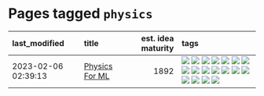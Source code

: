 # Pages tagged `physics`

|last_modified|title|est. idea maturity|tags
|:---|:---|---:|:---|
|2023-02-06 02:39:13|[Physics For ML](../physics_for_ml.md)|1892|[![](https://img.shields.io/badge/tag-brownianmotion-4d5a4)](../tags/brownianmotion.md) [![](https://img.shields.io/badge/tag-curriculum-e168be)](../tags/curriculum.md) [![](https://img.shields.io/badge/tag-curvature-96f12e)](../tags/curvature.md) [![](https://img.shields.io/badge/tag-education-5e378d)](../tags/education.md) [![](https://img.shields.io/badge/tag-eigenvectors-394ee4)](../tags/eigenvectors.md) [![](https://img.shields.io/badge/tag-gaugetheory-cc5ed7)](../tags/gaugetheory.md) [![](https://img.shields.io/badge/tag-grouptheory-dd597e)](../tags/grouptheory.md) [![](https://img.shields.io/badge/tag-machinelearning-c6963e)](../tags/machinelearning.md) [![](https://img.shields.io/badge/tag-manifolds-e8ae48)](../tags/manifolds.md) [![](https://img.shields.io/badge/tag-ode-b5ec2c)](../tags/ode.md) [![](https://img.shields.io/badge/tag-optimization-53417a)](../tags/optimization.md) [![](https://img.shields.io/badge/tag-pde-f76896)](../tags/pde.md) [![](https://img.shields.io/badge/tag-physics-0e5ec)](../tags/physics.md) [![](https://img.shields.io/badge/tag-probabilityfields-36f98)](../tags/probabilityfields.md) [![](https://img.shields.io/badge/tag-quantummechanics-3a9a4f)](../tags/quantummechanics.md) [![](https://img.shields.io/badge/tag-relativity-d9f12f)](../tags/relativity.md) [![](https://img.shields.io/badge/tag-tensorcalculus-fe76cf)](../tags/tensorcalculus.md) [![](https://img.shields.io/badge/tag-textbook-8fb3d)](../tags/textbook.md)|